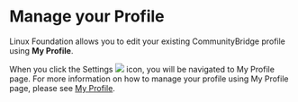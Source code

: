 # Manage your Profile

Linux Foundation allows you to edit your existing CommunityBridge profile using **My Profile**.

When you click the Settings ![](https://firebasestorage.googleapis.com/v0/b/gitbook-28427.appspot.com/o/assets%2F-M2DCN9UgoRgMEkgnLyP%2F-MC0FRZyxcRenFpW9e7E%2F-MC0GT1AN-KxFBwUOhtv%2FSettins.png?alt=media&token=bc0a74ae-7863-4b0f-82a3-0407eede7f34) icon, you will be navigated to My Profile page. For more information on how to manage your profile using My Profile page, please see [My Profile](https://docs.linuxfoundation.org/docs/my-profile).

